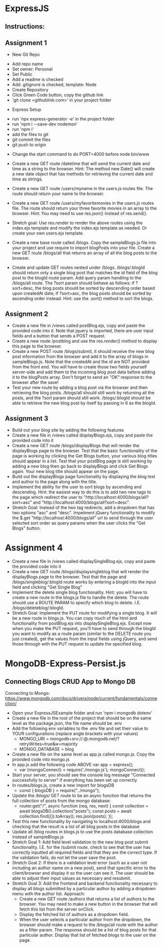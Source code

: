 # ExpressJS

## Instructions:

## Assignment 1
* New Git Repo
- Add repo name
- Set owner: Personal
- Set Public
- Add a readme is checked
- Add .gitignore is checked, template: Node
- Create Repository
- Click Green Code button, copy the github link
- 'git clone <githublink.com>' in your project folder

* Express Setup
- run 'npx express-generator -e' in the project folder
- run 'npm i --save-dev nodemon'
- run 'npm i'
- add the files to git
- git commit the files
- git push to origin

* Change the start command to do PORT=4000 before node bin/www
* Create a new GET route /datetime that will send the current date and time as a string to the browser. Hint: The method new Date() will create a new date object that has methods for retrieving the current date and time as strings.
* Create a new GET route /users/myname in the users.js routes file. The route should return your name to the browser.
* Create a new GET route /users/myfavoritemovies in the users.js routes file. The route should return your three favorite movies in an array to the browser. Hint: You may need to use res.json() instead of res.send().
* Stretch goal: Use res.render to render the above routes using the index.ejs template and modify the index.ejs template as needed. Or create your own users.ejs template.

* Create a new base route called /blogs. Copy the sampleBlogs.js file into your project and use require to import blogPosts into your file. Create a new GET route /blogs/all that returns an array of all the blog posts to the browser.
* Create and update GET routes nested under /blogs. /blogs/:blogId should return only a single blog post that matches the id field of the blog post to the blogId route param. Add query param handling to the /blogs/all route. The ?sort param should behave as follows: if ?sort=desc, the blog posts should be sorted by descending order based upon createdAt date; if ?sort=asc, the blog posts should be sorted by ascending order instead. Hint: use the .sort() method to sort the blogs.

## Assignment 2
* Create a new file in /views called postBlog.ejs, copy and paste the provided code into it. Note that jquery is imported, there are user input fields and a button that sends a POST request.
* Create a new route /postblog and use the res.render() method to display this page to the browser.
* Create a new POST route /blogs/submit, it should receive the new blog post information from the browser and add it to the array of blogs in sampleBlogs.js. Note that the createdAt and the id are NOT provided from the front end. You will have to create those two fields yourself server-side and add them to the incoming blog post data before adding it to the blogPosts array. Don't forget to send an "OK" response to the browser after the save!
* Test your new route by adding a blog post via the browser and then retrieving the blog posts. /blogs/all should still work by returning all the posts, and the ?sort param should still work. /blogs/:blogId should be able to retrieve the new blog post by itself by passing in 6 as the blogId.

## Assignment 3
* Build out your blog site by adding the following features
* Create a new file in /views called displayBlogs.ejs, copy and paste the provided code into it
* Create a new GET route /blogs/displayBlogs that will render the displayBlogs page to the browser. Test that the basic functionality of the page is working by clicking the Get Blogs button, your various blog titles should appear in a list. Test that your postBlog page is still working by adding a new blog then go back to displayBlogs and click Get Blogs again. Your new blog title should appear on the page.
* Build out the displayBlogs page functionality by displaying the blog text and author to the page along with the title.
* Implement the ability for the user to sort blogs by ascending and descending. Hint: the easiest way to do this is to add two new <a> tags to the page which redirect the user to "http://localhost:4000/blogs/all?sort=asc" and "http://localhost:4000/blogs/all?sort=desc". 
* Stretch Goal: Instead of the two <a> tag redirects, add a dropdown that has two options "asc" and "desc". Impelment jQuery functionality to modify the $.get "http://localhost:4000/blogs/all" url to send through the user selected sort order as query params when the user clicks the "Get Blogs" button.

# Assignment 4
* Create a new file in /views called displaySingleBlog.ejs, copy and paste the provided code into it
* Create a new GET route /blogs/displaysingleblog that will render the displayBlogs page to the browser. Test that the page and /blogs/singleblog/:blogId route works by entering a blogId into the input field and clicking "Get Single Blog"
* Implement the delete single blog functionality. Hint: you will have to create a new route in the blogs.js file to handle the delete. The route should use a ROUTE PARAM to specify which blog to delete. I.E. /blogs/deleteblog/:blogId.
* Stretch Goal: Implement the PUT route for modifying a single blog. It will be a new route in blogs.js. You can copy much of the html and functionality from postBlog.ejs into displaySingleBlog.ejs. Except now when you make the PUT request, you'll have to send through the blogId you want to modify as a route param (similar to the DELETE route you just created), get the values from the input fields using jQuery, and send those through with the PUT request to update the specified blog.


# MongoDB-Express-Persist.js
## Connecting Blogs CRUD App to Mongo DB

Connecting to Mongo: https://www.mongodb.com/docs/drivers/node/current/fundamentals/connection/

* Open your ExpressJSExample folder and run 'npm i mongodb dotenv'
* Create a new file in the root of the project that should be on the same level as the package.json, the file name should be .env
* Add the following env variables to the .env file and set their value to YOUR configurations (replace angle brackets with your values)
  - MONGO_URI = mongodb+srv://<USERNAME>:<PASSWORD>@<CLUSTER>.mongodb.net/?retryWrites=true&w=majority
  - MONGO_DATABASE = blog
* Create a new file on the same level as app.js called mongo.js. Copy the provided code into mongo.js
* In app.js add the following code ABOVE var app = express();
  - var {mongoConnect} = require('./mongo.js');
    mongoConnect();
* Start your server, you should see the console log message "Connected successfully to server" if everything has been set up correctly
* In routes/blogs.js, create a new import for blogsDB
  - const { blogsDB } = require("../mongo");
* Update the /blogs/ GET route to be an async function that returns the full collection of posts from the mongo database:
  - router.get("/", async function (req, res, next) {
      const collection = await blogsDB().collection("posts");
      const posts = await collection.find({}).toArray();
      res.json(posts);
    });
* Test this new functionality by navigating to localhost:4000/blogs and checking that the result is a list of all blog posts in the database
* Update all /blog routes in blogs.js to use the posts database collection instead of sampleBlogs.js
* Stretch Goal 1: Add field level validation to the new blog post submit functionality. I.E. for the /submit route, check to see that the user has correctly inputted all required fields and that they are the correct type. If the validation fails, do not let the user save the post.
* Stretch Goal 2: If there is a validation level error (such as a user not including an author name on a new post), send that specific error to the client/browser and display it so the user can see it. The user should be able to adjust their input values as necessary and resubmit. 
* Stretch Goal 3: Add the frontend and backend functionality necessary to display all blogs submitted by a particular author by adding a dropdown menu with the author list. Approach:
  - Create a new GET route /authors that returns a list of authors to the browser. You may need to make a new button in the browser that will fetch this list from the server onClick.
  - Display the fetched list of authors as a dropdown field.
  - When the user selects a particular author from the dropdown, the browser should make a request to the /blogs/all route with the author as a filter param. The response should be a list of blog posts for that particular author. Display that list of fetched blogs to the user on the page.